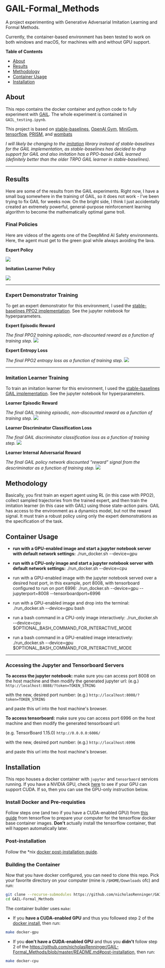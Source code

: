 # GAIL-Formal_Methods
A project experimenting with Generative Adversarial Imitation Learning and Formal Methods. 

Currently, the container-based environment has been tested to work on both windows and macOS, for machines with and without GPU support.

**Table of Contents**
* [About](https://github.com/nicholasRenninger/GAIL-Formal_Methods/blob/master/README.md#about)
* [Results](https://github.com/nicholasRenninger/GAIL-Formal_Methods/blob/master/README.md#results)
* [Methodology](https://github.com/nicholasRenninger/GAIL-Formal_Methods/blob/master/README.md#methodology)
* [Container Usage](https://github.com/nicholasRenninger/GAIL-Formal_Methods/blob/master/README.md#container-usage)
* [Installation](https://github.com/nicholasRenninger/GAIL-Formal_Methods/blob/master/README.md#installation)


## About

This repo contains the docker container and python code to fully experiment with [GAIL](https://stable-baselines.readthedocs.io/en/master/modules/gail.html). The whole experiment is contained in `GAIL_testing.ipynb`.

This project is based on [stable-baselines](https://stable-baselines.readthedocs.io/), [OpenAI Gym](https://github.com/openai/gym), [MiniGym](https://github.com/maximecb/gym-minigrid), [tensorflow](https://www.tensorflow.org/), [PRISM](https://www.prismmodelchecker.org/), and [wombats](https://github.com/nicholasRenninger/wombats)

*I will likely be changing to the [imitation](https://github.com/HumanCompatibleAI/imitation) library instead of stable-baselines for the GAIL implementation, as stable-baselines has decided to drop support for GAIL and also imitation has a PPO-based GAIL learned (definitely better than the older TRPO GAIL learner in stable-baselines).*

---

## Results

Here are some of the results from the GAIL experiments. Right now, I have a small bug somewhere in the training of GAIL, so it does not work - I've been trying to fix GAIL for weeks now. On the bright side, I think I just accidentally created an extremely powerful, general-purpose reinforcement learning algorithm to become the mathematically optimal game troll.


### Final Policies

Here are videos of the agents one of the DeepMind AI Safety environments. Here, the agent must get to the green goal while always avoiding the lava. 

**Expert Policy**

<img src="https://github.com/nicholasRenninger/GAIL-Formal_Methods/blob/master/results/ppo2_expert.gif">

**Imitation Learner Policy**

<img src="https://github.com/nicholasRenninger/GAIL-Formal_Methods/blob/master/results/learner.gif">

---

### Expert Demonstrator Training

To get an expert demonstrator for this environment, I used the [stable-baselines PPO2 implementation](https://stable-baselines.readthedocs.io/en/master/modules/ppo2.html). See the jupyter notebook for hyperparameters.

**Expert Episodic Reward**

*The final PPO2 training episodic, non-discounted reward as a function of training step.*
<img src="https://github.com/nicholasRenninger/GAIL-Formal_Methods/blob/master/results/expert_reward.png">

**Expert Entropy Loss**

*The final PPO2 entropy loss as a function of training step.*
<img src="https://github.com/nicholasRenninger/GAIL-Formal_Methods/blob/master/results/expert_loss.png">

---

### Imitation Learner Training

To train an imitation learner for this environment, I used the [stable-baselines GAIL implementation](https://stable-baselines.readthedocs.io/en/master/modules/gail.html). See the jupyter notebook for hyperparameters.

**Learner Episodic Reward**

*The final GAIL training episodic, non-discounted reward as a function of training step.*
<img src="https://github.com/nicholasRenninger/GAIL-Formal_Methods/blob/master/results/gail_episode_reward.png">

**Learner Discriminator Classification Loss**

*The final GAIL discriminator classification loss as a function of training step.*
<img src="https://github.com/nicholasRenninger/GAIL-Formal_Methods/blob/master/results/gail_discriminator_loss.png">

**Learner Internal Adversarial Reward**

*The final GAIL policy network discounted ”reward” signal from the descriminator as a function of training step.*
<img src="https://github.com/nicholasRenninger/GAIL-Formal_Methods/blob/master/results/gail_policy_net_reward_signal.png">


## Methodology

Basically, you first train an expert agent using RL (in this case with PPO2), collect sampled trajectories from the trained expert, and then train the imitation learner (in this case with GAIL) using those state-action pairs. GAIL has access to the environment as a dynamics model, but not the reward signal. It must train a robust policy using only the expert demonstrations as the specification of the task.



## Container Usage

* **run with a GPU-enabled image and start a jupyter notebook server with default network settings:**
  ./run_docker.sh --device=gpu

* **run with a CPU-only image and start a jupyter notebook server with default network settings:**
  ./run_docker.sh --device=cpu
  
* run with a GPU-enabled image with the jupyter notebook served over a desired host port, in this example, port 8008, with tensorboard configured to run on port 6996:
  ./run_docker.sh --device=gpu --jupyterport=8008 --tensorboardport=6996

* run with a GPU-enabled image and drop into the terminal:
  ./run_docker.sh --device=gpu bash

* run a bash command in a CPU-only image interactively:
  ./run_docker.sh --device=cpu $OPTIONAL_BASH_COMMAND_FOR_INTERACTIVE_MODE

* run a bash command in a GPU-enabled image interactively:
  ./run_docker.sh --device=gpu $OPTIONAL_BASH_COMMAND_FOR_INTERACTIVE_MODE

---

### Accessing the Jupyter and Tensorboard Servers

**To access the jupyter notebook:**
make sure you can access port 8008 on the host machine and then modify the generated jupyter url:
(e.g.) `http://localhost:8888/?token=TOKEN_STRING`

with the new, desired port number:
(e.g.) `http://localhost:8008/?token=TOKEN_STRING`

and paste this url into the host machine's browser. 

**To access tensorboard:**
make sure you can access port 6996 on the host machine and then modify the generated tensorboard  url:

(e.g. TensorBoard 1.15.0) `http://0.0.0.0:6006/`

with the new, desired port number:
(e.g.) `http://localhost:6996`

and paste this url into the host machine's browser. 


## Installation

This repo houses a docker container with `jupyter` and `tensorbaord` services running. If you have a NVIDIA GPU, check [here](https://developer.nvidia.com/cuda-gpus#compute) to see if your GPU can support CUDA. If so, then you can use the GPU-only instruction below.

### Install Docker and Pre-requisties

Follow steps one (and two if you have a CUDA-enabled GPU) from [this guide](https://www.tensorflow.org/install/docker) from tensorflow to prepare your computer for the tensorflow docker base container images. **Don't** actually install the tensorflow container, that will happen automatically later.

### Post-installation 

Follow the *nix [docker post-installation guide](https://docs.docker.com/engine/install/linux-postinstall/).

### Building the Container

Now that you have docker configured, you can need to clone this repo. Pick your favorite directory on your computer (mine is `/$HOME/Downloads` ofc) and run:
 ```bash
git clone --recurse-submodules https://github.com/nicholasRenninger/GAIL-Formal_Methods
cd GAIL-Formal_Methods
 ```
 
 The container builder uses `make`:
 * If you **have a CUDA-enabled GPU** and thus you followed step 2 of the [docker install](https://github.com/nicholasRenninger/GAIL-Formal_Methods/blob/master/README.md#post-installation), then run:
 ```bash
make docker-gpu
```

* If you **don't have a CUDA-enabled GPU** and thus you **didn't** follow step 2 of the https://github.com/nicholasRenninger/GAIL-Formal_Methods/blob/master/README.md#post-installation, then run:
 ```bash
make docker-cpu
```
